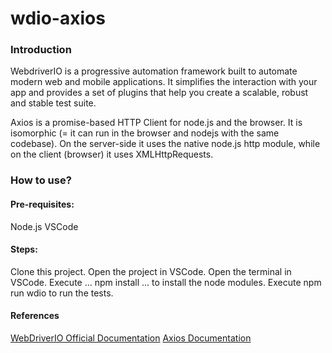 # wdio-axios

### Introduction

WebdriverIO is a progressive automation framework built to automate modern web and mobile applications. It simplifies the interaction with your app and provides a set of plugins that help you create a scalable, robust and stable test suite.

Axios is a promise-based HTTP Client for node.js and the browser. It is isomorphic (= it can run in the browser and nodejs with the same codebase). On the server-side it uses the native node.js http module, while on the client (browser) it uses XMLHttpRequests.

### How to use?
#### Pre-requisites:

Node.js
VSCode

#### Steps:

Clone this project.
Open the project in VSCode.
Open the terminal in VSCode.
Execute ... npm install ... to install the node modules.
Execute npm run wdio to run the tests.

#### References
[WebDriverIO Official Documentation](https://webdriver.io/)
[Axios Documentation](https://axios-http.com/ru/docs/intro)
